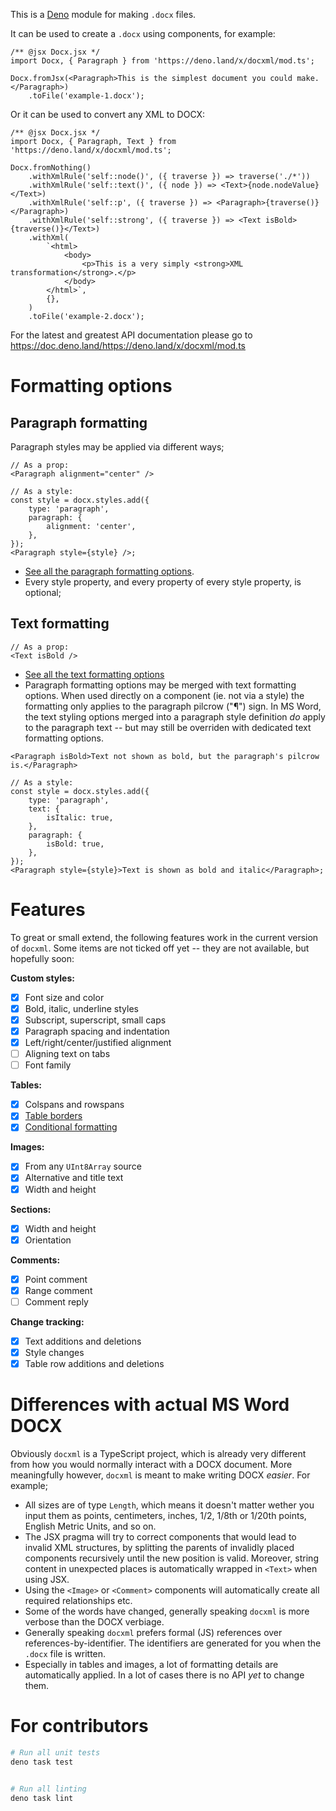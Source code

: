 This is a [Deno](https://deno.land) module for making `.docx` files.

It can be used to create a `.docx` using components, for example:

```tsx
/** @jsx Docx.jsx */
import Docx, { Paragraph } from 'https://deno.land/x/docxml/mod.ts';

Docx.fromJsx(<Paragraph>This is the simplest document you could make.</Paragraph>)
	.toFile('example-1.docx');
```

Or it can be used to convert any XML to DOCX:

```tsx
/** @jsx Docx.jsx */
import Docx, { Paragraph, Text } from 'https://deno.land/x/docxml/mod.ts';

Docx.fromNothing()
	.withXmlRule('self::node()', ({ traverse }) => traverse('./*'))
	.withXmlRule('self::text()', ({ node }) => <Text>{node.nodeValue}</Text>)
	.withXmlRule('self::p', ({ traverse }) => <Paragraph>{traverse()}</Paragraph>)
	.withXmlRule('self::strong', ({ traverse }) => <Text isBold>{traverse()}</Text>)
	.withXml(
		`<html>
			<body>
				<p>This is a very simply <strong>XML transformation</strong>.</p>
			</body>
		</html>`,
		{},
	)
	.toFile('example-2.docx');
```

For the latest and greatest API documentation please go to https://doc.deno.land/https://deno.land/x/docxml/mod.ts

# Formatting options

## Paragraph formatting

Paragraph styles may be applied via different ways;

```tsx
// As a prop:
<Paragraph alignment="center" />
```

```tsx
// As a style:
const style = docx.styles.add({
	type: 'paragraph',
	paragraph: {
		alignment: 'center',
	},
});
<Paragraph style={style} />;
```

- [See all the paragraph formatting options](https://doc.deno.land/https://deno.land/x/docxml/src/properties/paragraph-properties.ts/~/ParagraphProperties).
- Every style property, and every property of every style property, is optional;


## Text formatting

```tsx
// As a prop:
<Text isBold />
```

- [See all the text formatting options](https://doc.deno.land/https://deno.land/x/docxml/src/properties/text-properties.ts/~/TextProperties)
- Paragraph formatting options may be merged with text formatting options. When used directly on a component (ie. not via a style) the formatting only applies to the paragraph pilcrow ("¶") sign. In MS Word, the text styling options merged into a paragraph style definition _do_ apply to the paragraph text -- but may still be overriden with dedicated text formatting options.

```tsx
<Paragraph isBold>Text not shown as bold, but the paragraph's pilcrow is.</Paragraph>
```

```tsx
// As a style:
const style = docx.styles.add({
	type: 'paragraph',
	text: {
		isItalic: true,
	},
	paragraph: {
		isBold: true,
	},
});
<Paragraph style={style}>Text is shown as bold and italic</Paragraph>;
```

# Features

To great or small extend, the following features work in the current version of `docxml`. Some items are not ticked off yet -- they are not available, but hopefully soon:

**Custom styles:**
- [x] Font size and color
- [x] Bold, italic, underline styles
- [x] Subscript, superscript, small caps
- [x] Paragraph spacing and indentation
- [x] Left/right/center/justified alignment
- [ ] Aligning text on tabs
- [ ] Font family

**Tables:**
- [x] Colspans and rowspans
- [x] [Table borders](http://officeopenxml.com/WPtableBorders.php)
- [x] [Conditional formatting](http://officeopenxml.com/WPtblLook.php)

**Images:**
- [x] From any `UInt8Array` source
- [x] Alternative and title text
- [x] Width and height

**Sections:**
- [x] Width and height
- [x] Orientation

**Comments:**
- [x] Point comment
- [x] Range comment
- [ ] Comment reply

**Change tracking:**
- [x] Text additions and deletions
- [x] Style changes
- [x] Table row additions and deletions

# Differences with actual MS Word DOCX

Obviously `docxml` is a TypeScript project, which is already very different from how you would normally interact
with a DOCX document. More meaningfully however, `docxml` is meant to make writing DOCX _easier_. For example;

- All sizes are of type `Length`, which means it doesn't matter wether you input them as points, centimeters,
  inches, 1/2, 1/8th or 1/20th points, English Metric Units, and so on.
- The JSX pragma will try to correct components that would lead to invalid XML structures, by splitting the parents of
  invalidly placed components recursively until the new position is valid. Moreover, string content in unexpected places
  is automatically wrapped in `<Text>` when using JSX.
- Using the `<Image>` or `<Comment>` components will automatically create all required relationships etc.
- Some of the words have changed, generally speaking `docxml` is more verbose than the DOCX verbiage.
- Generally speaking `docxml` prefers formal (JS) references over references-by-identifier. The identifiers are
  generated for you when the `.docx` file is written.
- Especially in tables and images, a lot of formatting details are automatically applied. In a lot of cases there
 is no API _yet_ to change them.


# For contributors

```sh
# Run all unit tests
deno task test


# Run all linting
deno task lint
```